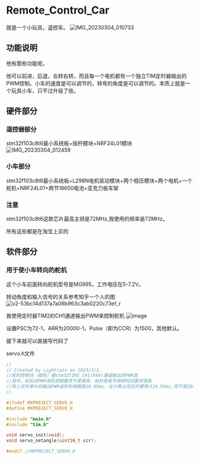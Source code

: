 # Remote_Control_Car
就是一个小玩具，遥控车。
![IMG_20230304_010733](https://user-images.githubusercontent.com/89727667/222783478-8eef1f79-2593-46db-a06d-619b3e284f1e.jpg)

## 功能说明
他有那些功能呢。

他可以前进，后退，左转右转，而且每一个电机都有一个独立TIM定时器输出的PWM控制。小车的速度是可以调节的，转弯的角度是可以调节的。本质上就是一个玩具小车，只不过升级了些。

## 硬件部分
### 遥控器部分
stm32f103c8t6最小系统板+摇杆模块+NRF24L01模块
![IMG_20230304_012459](https://user-images.githubusercontent.com/89727667/222787181-b207340d-6486-45ab-a252-3dae144af038.jpg)

### 小车部分
stm32f103c8t6最小系统板+L298N电机驱动模块+两个稳压模块+两个电机+一个舵机+NRF24L01+两节18650电池+亚克力板车架

### 注意
stm32f103c8t6这款芯片最高主频是72MHz,我使用的频率是72MHz。

所有这些都是在淘宝上买的

## 软件部分
### 用于使小车转向的舵机
这个小车前面转向舵机型号是MG995，工作电压在5-7.2V。

转动角度和输入信号的关系参考知乎一个人的图
![v2-53bc14d137a7a06b963c3ab0220c73ef_r](https://user-images.githubusercontent.com/89727667/222798974-6f44f906-3bbf-42b6-a9b7-4b99ee3cd933.jpg)

我使用定时器TIM2的CH1通道输出PWM来控制舵机
![image](https://user-images.githubusercontent.com/89727667/222799235-610a9e67-8952-45bf-9038-bb697069efde.png)

设置PSC为72-1，ARR为20000-1，Pulse（即为CCR）为1500，其他默认。

接下来就可以直接写代码了

servo.h文件

```c
//
// Created by Lightrain on 2023/3/1.
//舵机控制线（橙色）接stm32TIM2_CH1(PA0)通道输出的PWM波
//其中，舵机对PWM波的周期要求不是很高，但对高电平持续时间要求很高
//网上买的单片机输出PWM波形的周期是19.95ms，在计算占空比时要带入19.95ms,而不是20ms来计算
//

#ifndef MXPROJECT_SERVO_H
#define MXPROJECT_SERVO_H

#include "main.h"
#include "tim.h"

void servo_init(void);
void servo_setangle(uint16_t ccr);

#endif //MXPROJECT_SERVO_H
```


